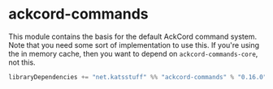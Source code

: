 # ackcord-commands
This module contains the basis for the default AckCord command system. Note that you need some sort of implementation to use this. If you're using the in memory cache, then you want to depend on `ackcord-commands-core`, not this.

```scala
libraryDependencies += "net.katsstuff" %% "ackcord-commands" % "0.16.0"
```